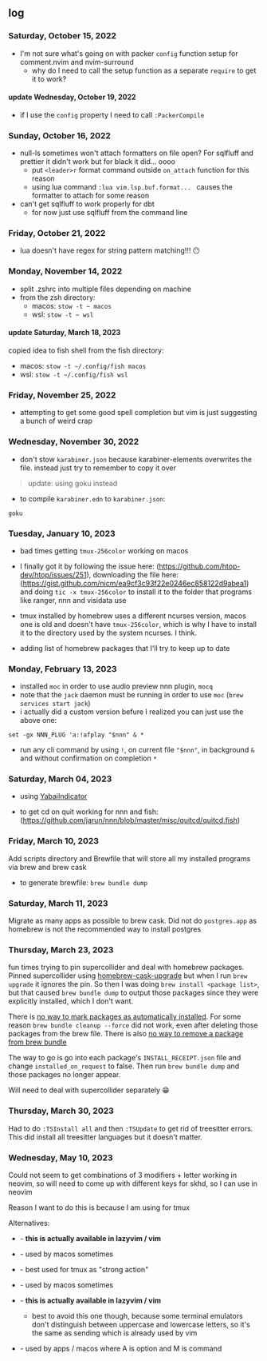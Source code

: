 ## log

### Saturday, October 15, 2022

- I'm not sure what's going on with packer `config` function setup for comment.nvim and nvim-surround
  - why do I need to call the setup function as a separate `require` to get it to work?

#### update Wednesday, October 19, 2022

- if I use the `config` property I need to call `:PackerCompile`

### Sunday, October 16, 2022

- null-ls sometimes won't attach formatters on file open? For sqlfluff and prettier it didn't work but for black it did...
  oooo
  - put `<leader>r` format command outside `on_attach` function for this reason
  - using lua command `:lua vim.lsp.buf.format... ` causes the formatter to attach for some reason
- can't get sqlfluff to work properly for dbt
  - for now just use sqlfluff from the command line

### Friday, October 21, 2022

- lua doesn't have regex for string pattern matching!!! 😶

### Monday, November 14, 2022

- split .zshrc into multiple files depending on machine
- from the zsh directory:
  - macos: `stow -t ~ macos`
  - wsl: `stow -t ~ wsl`

#### update Saturday, March 18, 2023

copied idea to fish shell
from the fish directory:
- macos: `stow -t ~/.config/fish macos`
- wsl: `stow -t ~/.config/fish wsl`

### Friday, November 25, 2022

- attempting to get some good spell completion but vim is just suggesting a bunch of weird crap

### Wednesday, November 30, 2022

- don't stow `karabiner.json` because karabiner-elements overwrites the file. instead just try to remember to copy it over

> update: using goku instead

- to compile `karabiner.edn` to `karabiner.json`:

```
goku
```

### Tuesday, January 10, 2023

- bad times getting `tmux-256color` working on macos
- I finally got it by following the issue here: (https://github.com/htop-dev/htop/issues/251), downloading the file here: (https://gist.github.com/nicm/ea9cf3c93f22e0246ec858122d9abea1)
  and doing `tic -x tmux-256color` to install it to the folder that programs like ranger, nnn and visidata use
- tmux installed by homebrew uses a different ncurses version, macos one is old and doesn't have `tmux-256color`, which is why I have to install it to the
  directory used by the system ncurses. I think.

- adding list of homebrew packages that I'll try to keep up to date

### Monday, February 13, 2023

- installed `moc` in order to use audio preview nnn plugin, `mocq`
- note that the `jack` daemon must be running in order to use `moc` (`brew services start jack`)
- i actually did a custom version befure I realized you can just use the above one:

`set -gx NNN_PLUG 'a:!afplay "$nnn" & *`

- run any cli command by using `!`, on current file `"$nnn"`, in background `&` and without confirmation on completion `*`

### Saturday, March 04, 2023
- using [YabaiIndicator](https://github.com/xiamaz/YabaiIndicator)

- to get cd on quit working for nnn and fish: (https://github.com/jarun/nnn/blob/master/misc/quitcd/quitcd.fish)

### Friday, March 10, 2023
Add scripts directory and Brewfile that will store all my installed programs via brew and brew cask
- to generate brewfile: `brew bundle dump`

### Saturday, March 11, 2023
Migrate as many apps as possible to brew cask. Did not do `postgres.app` as homebrew is not the recommended way to install postgres

### Thursday, March 23, 2023
fun times trying to pin supercollider and deal with homebrew packages. Pinned supercollider using [homebrew-cask-upgrade](https://github.com/buo/homebrew-cask-upgrade) but when I run `brew upgrade` it ignores the pin. So then I was doing `brew install <package list>`, but that caused `brew bundle dump` to output those packages since they were explicitly installed, which I don't want. 

There is [no way to mark packages as automatically installed](https://github.com/Homebrew/brew/issues/10754). For some reason `brew bundle cleanup --force` did not work, even after deleting those packages from the brew file. There is also [no way to remove a package from brew bundle](https://github.com/Homebrew/homebrew-bundle/issues/818)

The way to go is go into each package's `INSTALL_RECEIPT.json` file and change `installed_on_request` to false. Then run `brew bundle dump` and those packages no longer appear.

Will need to deal with supercollider separately 😁

### Thursday, March 30, 2023
Had to do `:TSInstall all` and then `:TSUpdate` to get rid of treesitter errors. This did install all treesitter languages but it doesn't matter.

### Wednesday, May 10, 2023
Could not seem to get combinations of 3 modifiers + letter working in neovim, so will need to come up with different keys for skhd, so I can use <C-A-letter> in neovim

Reason I want to do this is because I am using <A-letter> for tmux

Alternatives:
- <A-C-letter> - **this is actually available in lazyvim / vim**
- <A-M-letter> - used by macos sometimes
- <A-S-letter> - best used for tmux as "strong action"
- <C-M-letter> - used by macos sometimes
- <C-S-letter> - **this is actually available in lazyvim / vim**
  - best to avoid this one though, because some terminal emulators don't distinguish between uppercase and lowercase letters, so it's the same as sending <C-letter> which is already used by vim

- <M-S-letter> - used by apps / macos
where A is option and M is command

